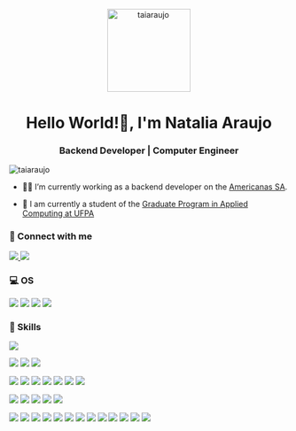 <p align="center"> <img src="https://github.com/taiaraujo/taiaraujo/blob/main/img/avatarTaia.png" height="150" width="150" alt="taiaraujo" /> </p>

<h1 align="center">Hello World!👋, I'm Natalia Araujo</h1>
<h3 align="center">Backend Developer | Computer Engineer</h3>


<p align="left"> <img src="https://komarev.com/ghpvc/?username=taiaraujo&label=Profile%20views&color=0e75b6&style=flat" alt="taiaraujo" /> </p>


- 👩‍💻 I’m currently working as a backend developer on the [Americanas SA](https://www.linkedin.com/company/americanas-sa/mycompany/).

- 🌱 I am currently a student of the [Graduate Program in Applied Computing at UFPA](http://ppca.propesp.ufpa.br/index.php/br)

<h3 align="left">📱 Connect with me</h3>
<a href="taiaraujo20@gmail.com" target="_blank"> <img src="https://img.shields.io/badge/Gmail-EA4335.svg?&style=for-the-badge&logo=Gmail&logoColor=white"/> </a>
<a href="https://www.linkedin.com/in/taiaraujo/" target="_blank"> <img src="https://img.shields.io/badge/linkedin-%230077B5.svg?&style=for-the-badge&logo=linkedin&logoColor=white"/> </a>

<h3 align="left">💻 OS</h3>
<p>
<img src="https://img.shields.io/badge/Windows-0078D6?style=for-the-badge&logo=windows&logoColor=white"/> 
<img src="https://img.shields.io/badge/Linux-FCC624?style=for-the-badge&logo=linux&logoColor=black"/>
<img src="https://img.shields.io/badge/Ubuntu-E95420?style=for-the-badge&logo=ubuntu&logoColor=white"/>
<img src="https://img.shields.io/badge/Linux_Mint-87CF3E?style=for-the-badge&logo=linux-mint&logoColor=white"/>
  </p>

<h3 align="left">🚀 Skills</h3>
<p>
<img src="https://img.shields.io/badge/Git-F05032?style=for-the-badge&logo=git&logoColor=white"/>
</p>
<p>
<img src="https://img.shields.io/badge/MySQL-00000F?style=for-the-badge&logo=mysql&logoColor=white"/>
<img src="https://img.shields.io/badge/PostgreSQL-316192?style=for-the-badge&logo=postgresql&logoColor=white"/>
<img src="https://img.shields.io/badge/SQLite-07405E?style=for-the-badge&logo=sqlite&logoColor=white"/>
</p>
<p>
<img src="https://img.shields.io/badge/Python-3776AB?style=for-the-badge&logo=python&logoColor=white"/>
<img src="https://img.shields.io/badge/PyPI-3775A9?style=for-the-badge&logo=pypi&logoColor=white"/>
<img src="https://img.shields.io/badge/NumPy-013243?style=for-the-badge&logo=numpy&logoColor=white"/>
<img src="https://img.shields.io/badge/SciPy-8CAAE6?style=for-the-badge&logo=scipy&logoColor=white"/>
<img src="https://img.shields.io/badge/pandas-150458?style=for-the-badge&logo=pandas&logoColor=white"/>
<img src="https://img.shields.io/badge/Flask-000000?style=for-the-badge&logo=flask&logoColor=white"/>
<img src="https://img.shields.io/badge/Jupyter-F37626.svg?&style=for-the-badge&logo=Jupyter&logoColor=white"/>
</p>
<p>
<img src="https://img.shields.io/badge/Microsoft_Office-D83B01?style=for-the-badge&logo=microsoft-office&logoColor=white"/>
<img src="https://img.shields.io/badge/Visual_Studio_Code-0078D4?style=for-the-badge&logo=visual%20studio%20code&logoColor=white"/>
<img src="https://img.shields.io/badge/Postman-FF6C37?style=for-the-badge&logo=Postman&logoColor=white"/>
<img src="https://img.shields.io/badge/Clubhouse-6515DD?style=for-the-badge&logo=clubhouse&logoColor=white"/>
<img src="https://img.shields.io/badge/Trello-0079BF?style=for-the-badge&logo=trello&logoColor=white"/>
</p>
<p>
<img src="https://img.shields.io/badge/HTML5-E34F26?style=for-the-badge&logo=html5&logoColor=white"/>
<img src="https://img.shields.io/badge/CSS3-1572B6?style=for-the-badge&logo=css3&logoColor=white"/>
<img src="https://img.shields.io/badge/Bootstrap-563D7C?style=for-the-badge&logo=bootstrap&logoColor=white"/>
<img src="https://img.shields.io/badge/JavaScript-F7DF1E?style=for-the-badge&logo=javascript&logoColor=black"/>
<img src="https://img.shields.io/badge/Node.js-43853D?style=for-the-badge&logo=node.js&logoColor=white"/>
<img src="https://img.shields.io/badge/npm-CB3837?style=for-the-badge&logo=npm&logoColor=white"/>
<img src="https://img.shields.io/badge/Yarn-2C8EBB?style=for-the-badge&logo=yarn&logoColor=white"/>
<img src="https://img.shields.io/badge/Express.js-404D59?style=for-the-badge&logo=express&logoColor=white"/>
<img src="https://img.shields.io/badge/TypeScript-007ACC?style=for-the-badge&logo=typescript&logoColor=white"/>
<img src="https://img.shields.io/badge/Swagger-85EA2D?style=for-the-badge&logo=swagger&logoColor=white"/>
<img src="https://img.shields.io/badge/Laravel-FF2D20?style=for-the-badge&logo=laravel&logoColor=white"/>
<img src="https://img.shields.io/badge/C-00599C?style=for-the-badge&logo=c&logoColor=white"/>
<img src="https://img.shields.io/badge/Markdown-000000?style=for-the-badge&logo=markdown&logoColor=white"/>
</p>
